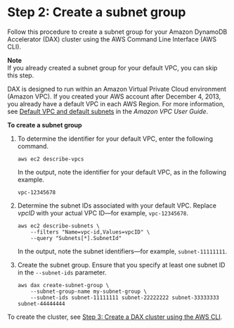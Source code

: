 # Step 2: Create a subnet group<a name="DAX.create-cluster.cli.create-subnet-group"></a>

Follow this procedure to create a subnet group for your Amazon DynamoDB Accelerator \(DAX\) cluster using the AWS Command Line Interface \(AWS CLI\)\. 

**Note**  
If you already created a subnet group for your default VPC, you can skip this step\. 

DAX is designed to run within an Amazon Virtual Private Cloud environment \(Amazon VPC\)\. If you created your AWS account after December 4, 2013, you already have a default VPC in each AWS Region\. For more information, see [Default VPC and default subnets](https://docs.aws.amazon.com/vpc/latest/userguide/default-vpc.html) in the *Amazon VPC User Guide*\.

**To create a subnet group**

1. To determine the identifier for your default VPC, enter the following command\.

   ```
   aws ec2 describe-vpcs
   ```

   In the output, note the identifier for your default VPC, as in the following example\.

   `vpc-12345678`

1. Determine the subnet IDs associated with your default VPC\. Replace *vpcID* with your actual VPC ID—for example, `vpc-12345678`\.

   ```
   aws ec2 describe-subnets \
       --filters "Name=vpc-id,Values=vpcID" \
       --query "Subnets[*].SubnetId"
   ```

   In the output, note the subnet identifiers—for example, `subnet-11111111`\.

1. Create the subnet group\. Ensure that you specify at least one subnet ID in the `--subnet-ids` parameter\.

   ```
   aws dax create-subnet-group \
       --subnet-group-name my-subnet-group \
       --subnet-ids subnet-11111111 subnet-22222222 subnet-33333333 subnet-44444444
   ```

To create the cluster, see [Step 3: Create a DAX cluster using the AWS CLI](DAX.create-cluster.cli.create-cluster.md)\.